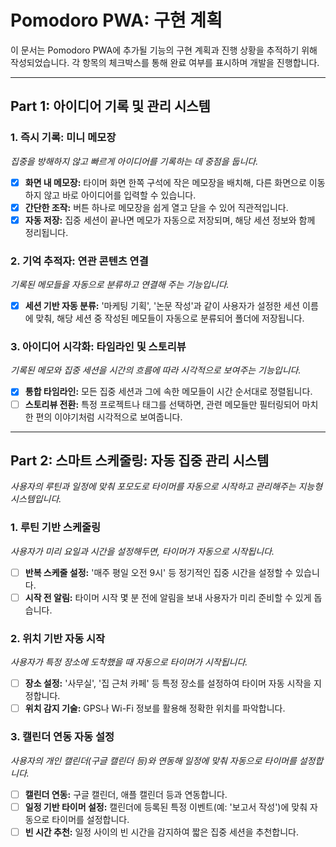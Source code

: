 # Pomodoro PWA: 구현 계획

이 문서는 Pomodoro PWA에 추가될 기능의 구현 계획과 진행 상황을 추적하기 위해 작성되었습니다. 각 항목의 체크박스를 통해 완료 여부를 표시하며 개발을 진행합니다.

---

## Part 1: 아이디어 기록 및 관리 시스템

### 1. 즉시 기록: 미니 메모장
*집중을 방해하지 않고 빠르게 아이디어를 기록하는 데 중점을 둡니다.*

- [x] **화면 내 메모장:** 타이머 화면 한쪽 구석에 작은 메모장을 배치해, 다른 화면으로 이동하지 않고 바로 아이디어를 입력할 수 있습니다.
- [x] **간단한 조작:** 버튼 하나로 메모장을 쉽게 열고 닫을 수 있어 직관적입니다.
- [x] **자동 저장:** 집중 세션이 끝나면 메모가 자동으로 저장되며, 해당 세션 정보와 함께 정리됩니다.

### 2. 기억 추적자: 연관 콘텐츠 연결
*기록된 메모들을 자동으로 분류하고 연결해 주는 기능입니다.*

- [x] **세션 기반 자동 분류:** '마케팅 기획', '논문 작성'과 같이 사용자가 설정한 세션 이름에 맞춰, 해당 세션 중 작성된 메모들이 자동으로 분류되어 폴더에 저장됩니다.

### 3. 아이디어 시각화: 타임라인 및 스토리뷰
*기록된 메모와 집중 세션을 시간의 흐름에 따라 시각적으로 보여주는 기능입니다.*

- [x] **통합 타임라인:** 모든 집중 세션과 그에 속한 메모들이 시간 순서대로 정렬됩니다.
- [ ] **스토리뷰 전환:** 특정 프로젝트나 태그를 선택하면, 관련 메모들만 필터링되어 마치 한 편의 이야기처럼 시각적으로 보여줍니다.

---

## Part 2: 스마트 스케줄링: 자동 집중 관리 시스템
*사용자의 루틴과 일정에 맞춰 포모도로 타이머를 자동으로 시작하고 관리해주는 지능형 시스템입니다.*

### 1. 루틴 기반 스케줄링
*사용자가 미리 요일과 시간을 설정해두면, 타이머가 자동으로 시작됩니다.*

- [ ] **반복 스케줄 설정:** '매주 평일 오전 9시' 등 정기적인 집중 시간을 설정할 수 있습니다.
- [ ] **시작 전 알림:** 타이머 시작 몇 분 전에 알림을 보내 사용자가 미리 준비할 수 있게 돕습니다.

### 2. 위치 기반 자동 시작
*사용자가 특정 장소에 도착했을 때 자동으로 타이머가 시작됩니다.*

- [ ] **장소 설정:** '사무실', '집 근처 카페' 등 특정 장소를 설정하여 타이머 자동 시작을 지정합니다.
- [ ] **위치 감지 기술:** GPS나 Wi-Fi 정보를 활용해 정확한 위치를 파악합니다.

### 3. 캘린더 연동 자동 설정
*사용자의 개인 캘린더(구글 캘린더 등)와 연동해 일정에 맞춰 자동으로 타이머를 설정합니다.*

- [ ] **캘린더 연동:** 구글 캘린더, 애플 캘린더 등과 연동합니다.
- [ ] **일정 기반 타이머 설정:** 캘린더에 등록된 특정 이벤트(예: '보고서 작성')에 맞춰 자동으로 타이머를 설정합니다.
- [ ] **빈 시간 추천:** 일정 사이의 빈 시간을 감지하여 짧은 집중 세션을 추천합니다.
